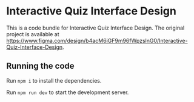 
  # Interactive Quiz Interface Design

  This is a code bundle for Interactive Quiz Interface Design. The original project is available at https://www.figma.com/design/b4acM6iGF9m96fWpzslnG0/Interactive-Quiz-Interface-Design.

  ## Running the code

  Run `npm i` to install the dependencies.

  Run `npm run dev` to start the development server.
  
